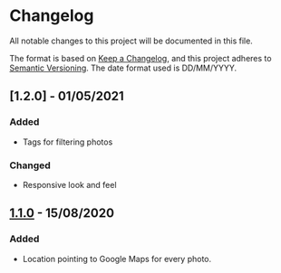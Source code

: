 # Changelog
All notable changes to this project will be documented in this file.

The format is based on [Keep a Changelog](https://keepachangelog.com/en/1.0.0/),
and this project adheres to [Semantic Versioning](https://semver.org/spec/v2.0.0.html). The date format used is DD/MM/YYYY.


## [1.2.0] - 01/05/2021
### Added
* Tags for filtering photos
### Changed
* Responsive look and feel

## [1.1.0] - 15/08/2020
### Added
- Location pointing to Google Maps for every photo.


[1.1.0]: https://github.com/olivierlacan/keep-a-changelog/releases/tag/v0.0.1
